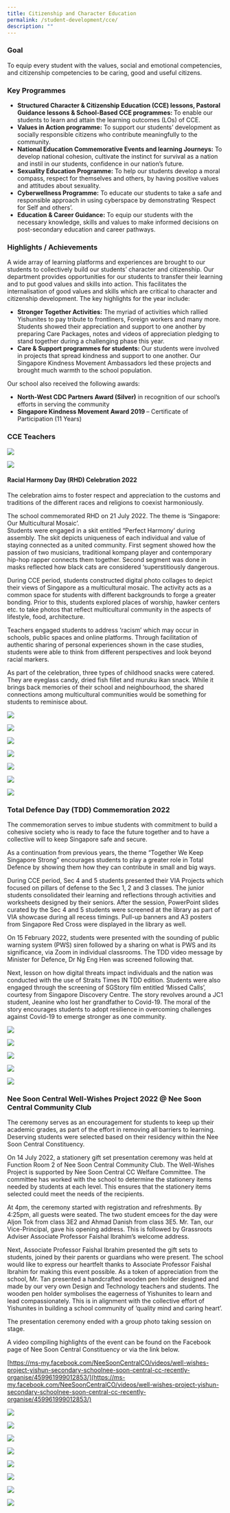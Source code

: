 ```yaml
---
title: Citizenship and Character Education
permalink: /student-development/cce/
description: ""
---
```

### Goal

To equip every student with the values, social and emotional competencies, and citizenship competencies to be caring, good and useful citizens.

### Key Programmes

* <b>Structured Character & Citizenship Education (CCE) lessons, Pastoral Guidance lessons & School-Based CCE programmes: </b>To enable our students to learn and attain the learning outcomes (LOs) of CCE.
* <b>Values in Action programme:</b> To support our students’ development as socially responsible citizens who contribute meaningfully to the community.
* <b>National Education Commemorative Events and learning Journeys:</b> To develop national cohesion, cultivate the instinct for survival as a nation and instil in our students, confidence in our nation’s future.
* <b>Sexuality Education Programme:</b> To help our students develop a moral compass, respect for themselves and others, by having positive values and attitudes about sexuality.
* <b>Cyberwellness Programme:</b> To educate our students to take a safe and responsible approach in using cyberspace by demonstrating ‘Respect for Self and others’.
* <b>Education & Career Guidance:</b> To equip our students with the necessary knowledge, skills and values to make informed decisions on post-secondary education and career pathways.

### Highlights / Achievements

A wide array of learning platforms and experiences are brought to our students to collectively build our students’ character and citizenship. Our department provides opportunities for our students to transfer their learning and to put good values and skills into action. This facilitates the internalisation of good values and skills which are critical to character and citizenship development. The key highlights for the year include:

* <b>Stronger Together Activities:</b> The myriad of activities which rallied Yishunites to pay tribute to frontliners, Foreign workers and many more. Students showed their appreciation and support to one another by preparing Care Packages, notes and videos of appreciation pledging to stand together during a challenging phase this year.
* <b>Care & Support programmes for students:</b> Our students were involved in projects that spread kindness and support to one another. Our Singapore Kindness Movement Ambassadors led these projects and brought much warmth to the school population.

Our school also received the following awards:

* <b>North-West CDC Partners Award (Silver)</b> in recognition of our school’s efforts in serving the community
* <b>Singapore Kindness Movement Award 2019 </b>– Certificate of Participation (11 Years)

### CCE Teachers

![](/images/StudDevelopment/CCE/CCE-1.jpg)

![](/images/StudDevelopment/CCE/CCE-2.jpg)



#### Racial Harmony Day (RHD) Celebration 2022

The celebration aims to foster respect and appreciation to the customs and traditions of the different races and religions to coexist harmoniously.

The school commemorated RHD on 21 July 2022. The theme is ‘Singapore: Our Multicultural Mosaic’.  
Students were engaged in a skit entitled “Perfect Harmony’ during assembly. The skit depicts uniqueness of each individual and value of staying connected as a united community. First segment showed how the passion of two musicians, traditional kompang player and contemporary hip-hop rapper connects them together. Second segment was done in masks reflected how black cats are considered ‘superstitiously dangerous. 

During CCE period, students constructed digital photo collages to depict their views of Singapore as a multicultural mosaic. The activity acts as a common space for students with different backgrounds to forge a greater bonding. Prior to this, students explored places of worship, hawker centers etc. to take photos that reflect multicultural community in the aspects of lifestyle, food, architecture. 

Teachers engaged students to address ‘racism’ which may occur in schools, public spaces and online platforms. Through facilitation of authentic sharing of personal experiences shown in the case studies, students were able to think from different perspectives and look beyond racial markers. 

As part of the celebration, three types of childhood snacks were catered. They are eyeglass candy, dried fish fillet and muruku ikan snack. While it brings back memories of their school and neighbourhood, the shared connections among multicultural communities would be something for students to reminisce about.

![](/images/StudDevelopment/CCE/RHD-1.png)

![](/images/StudDevelopment/CCE/RHD-2.png)

![](/images/StudDevelopment/CCE/RHD-3.png)

![](/images/StudDevelopment/CCE/RHD-4.png)

![](/images/StudDevelopment/CCE/RHD-5.png)

![](/images/StudDevelopment/CCE/RHD-6.png)

![](/images/StudDevelopment/CCE/RHD-7.png)


### Total Defence Day (TDD) Commemoration 2022

The commemoration serves to imbue students with commitment to build a cohesive society who is ready to face the future together and to have a collective will to keep Singapore safe and secure. 
    
As a continuation from previous years, the theme “Together We Keep Singapore Strong” encourages students to play a greater role in Total Defence by showing them how they can contribute in small and big ways.

During CCE period, Sec 4 and 5 students presented their VIA Projects which focused on pillars of defense to the Sec 1, 2 and 3 classes. The junior students consolidated their learning and reflections through activities and worksheets designed by their seniors. After the session, PowerPoint slides curated by the Sec 4 and 5 students were screened at the library as part of VIA showcase during all recess timings. Pull-up banners and A3 posters from Singapore Red Cross were displayed in the library as well.

On 15 February 2022, students were presented with the sounding of public warning system (PWS) siren followed by a sharing on what is PWS and its significance, via Zoom in individual classrooms. The TDD video message by Minister for Defence, Dr Ng Eng Hen was screened following that.

Next, lesson on how digital threats impact individuals and the nation was conducted with the use of Straits Times IN TDD edition. Students were also engaged through the screening of SGStory film entitled ‘Missed Calls’, courtesy from Singapore Discovery Centre. The story revolves around a JC1 student, Jeanine who lost her grandfather to Covid-19. The moral of the story encourages students to adopt resilience in overcoming challenges against Covid-19 to emerge stronger as one community.

![](/images/StudDevelopment/CCE/TDD-1.png)

![](/images/StudDevelopment/CCE/TDD-2.png)

![](/images/StudDevelopment/CCE/TDD-3.png)

![](/images/StudDevelopment/CCE/TDD-4.png)

![](/images/StudDevelopment/CCE/TDD-5.png)


### Nee Soon Central Well-Wishes Project 2022 @ Nee Soon Central Community Club

The ceremony serves as an encouragement for students to keep up their academic grades, as part of the effort in removing all barriers to learning. Deserving students were selected based on their residency within the Nee Soon Central Constituency. 

On 14 July 2022, a stationery gift set presentation ceremony was held at Function Room 2 of Nee Soon Central Community Club. The Well-Wishes Project is supported by Nee Soon Central CC Welfare Committee. The committee has worked with the school to determine the stationery items needed by students at each level. This ensures that the stationery items selected could meet the needs of the recipients.  

At 4pm, the ceremony started with registration and refreshments. By 4:25pm, all guests were seated. The two student emcees for the day were Aljon Tok from class 3E2 and Ahmad Danish from class 3E5. Mr. Tan, our Vice-Principal, gave his opening address. This is followed by Grassroots Adviser Associate Professor Faishal Ibrahim’s welcome address.  

Next, Associate Professor Faishal Ibrahim presented the gift sets to students, joined by their parents or guardians who were present. The school would like to express our heartfelt thanks to Associate Professor Faishal Ibrahim for making this event possible. As a token of appreciation from the school, Mr. Tan presented a handcrafted wooden pen holder designed and made by our very own Design and Technology teachers and students. The wooden pen holder symbolises the eagerness of Yishunites to learn and lead compassionately. This is in alignment with the collective effort of Yishunites in building a school community of ‘quality mind and caring heart’.  

The presentation ceremony ended with a group photo taking session on stage. 

A video compiling highlights of the event can be found on the Facebook page of Nee Soon Central Constituency or via the link below.

[https://ms-my.facebook.com/NeeSoonCentralCO/videos/well-wishes-project-yishun-secondary-schoolnee-soon-central-cc-recently-organise/459961999012853/](https://ms-my.facebook.com/NeeSoonCentralCO/videos/well-wishes-project-yishun-secondary-schoolnee-soon-central-cc-recently-organise/459961999012853/)

![](/images/StudDevelopment/CCE/NSCWWP-1.png)

![](/images/StudDevelopment/CCE/NSCWWP-2.png)

![](/images/StudDevelopment/CCE/NSCWWP-3.png)

![](/images/StudDevelopment/CCE/NSCWWP-4.png)

![](/images/StudDevelopment/CCE/NSCWWP-5.png)

![](/images/StudDevelopment/CCE/NSCWWP-6.png)

![](/images/StudDevelopment/CCE/NSCWWP-7.png)

![](/images/StudDevelopment/CCE/NSCWWP-8.png)